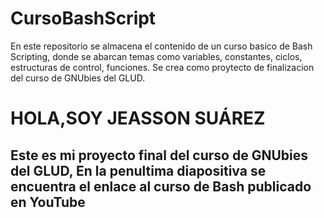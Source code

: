 # CursoBashScript
En este repositorio se almacena el contenido de un curso basico de Bash Scripting, donde se abarcan temas como variables, constantes, ciclos, estructuras de control, funciones. Se crea como proytecto de finalizacion del curso de GNUbies del GLUD.
<h1>HOLA,SOY JEASSON SUÁREZ</h1>
<h2>Este es mi proyecto final del curso de GNUbies del GLUD, En la penultima diapositiva se encuentra el enlace al curso de Bash publicado en YouTube</h2>
